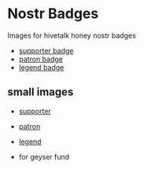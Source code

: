 # Nostr Badges

Images for hivetalk honey nostr badges

- [supporter badge](/images/supporter-bg.png)
- [patron badge](/images/patron-bg.png)
- [legend badge](/images/legend-bg.png)

## small images
- [supporter](/images/supporter-tb.png)
- [patron](/images/patron-tb.png)
- [legend](/images/legend-tb.png)

- for geyser fund
